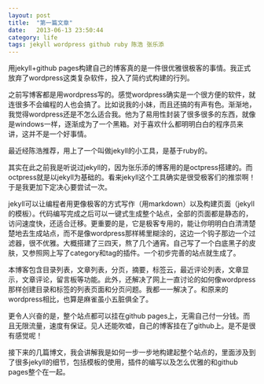 ```yaml
---
layout: post
title:  "第一篇文章"
date:   2013-06-13 23:50:44
category: life
tags: jekyll wordpress github ruby 陈浩 张乐添
---
```

<p class="excerpt">
<!--excerpt-->
用jekyll+github pages构建自己的博客真的是一件很优雅很极客的事情。我正式放弃了wordpress这类复杂软件，投入了简约式构建的行列。
<!--excerpt-->
</p>


之前写博客都是用wordpress写的。感觉wordpress确实是一个很方便的软件，就连很多不会编程的人也会搞了。比如说我的小妹，而且还搞的有声有色。渐渐地，我觉得wordpress还是不怎么适合我。他为了易用性封装了很多很多的东西，就像是windows一样，逐渐成为了一个黑箱。对于喜欢什么都明明白白的程序员来讲，这并不是一个好事情。

最近经陈浩推荐，用上了一个叫做jekyll的小工具，是基于ruby的。 

其实在此之前我是听说过jekyll的，因为张乐添的博客用的是octpress搭建的。而octpress就是以jekyll为基础的。看来jekyll这个工具确实是很受极客们的推崇啊！于是我更加下定决心要尝试一次。

jekyll可以让编程者用更像极客的方式写作（用markdown）以及构建页面（jekyll的模板）。代码编写完成之后可以一键式生成整个站点，全部的页面都是静态的，访问速度快，还适合迁移。更重要的是，它是极客专用的，能让你明明白白清清楚楚地去生成站点，而不是像wordpress那样稀里糊涂的，这边一个钩子那边一个过滤器，很不优雅。大概搭建了三四天，熬了几个通宵。自己写了一个白底黑子的皮肤，又参照网上写了category和tag的插件。一个初步完善的站点就生成了。

本博客包含目录列表，文章列表，分页，摘要，标签云，最近评论列表，文章显示，文章评论，留言板等功能。此外，还解决了网上一直讨论的如何像wordpress那样创建目录和标签的列表页面和分页问题。我都一一解决了。和原来的wordpress相比，也算是麻雀虽小五脏俱全了。

更令人兴奋的是，整个站点都可以挂在github pages上，无需自己付一分钱。而且无限流量，速度有保证。见人还能吹嘘，自己的博客挂在了github上。是不是很有感觉呢！

接下来的几篇博文，我会讲解我是如何一步一步地构建起整个站点的，里面涉及到了很多jekyll的细节，包括模板的使用，插件的编写以及怎么优雅的和github pages整个在一起。
